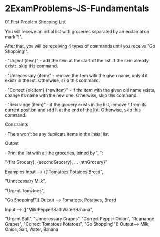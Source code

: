 # 2ExamProblems-JS-Fundamentals

01.First Problem
Shopping List

You will receive an initial list with groceries separated by an exclamation mark "!".

After that, you will be receiving 4 types of commands until you receive "Go Shopping!".

· "Urgent {item}" - add the item at the start of the list. If the item already exists, skip this command.

· "Unnecessary {item}" - remove the item with the given name, only if it exists in the list. Otherwise, skip this command.

· "Correct {oldItem} {newItem}" - if the item with the given old name exists, change its name with the new one. Otherwise, skip this command.

· "Rearrange {item}" - if the grocery exists in the list, remove it from its current position and add it at the end of the list. Otherwise, skip this command.

Constraints

· There won't be any duplicate items in the initial list

Output

· Print the list with all the groceries, joined by ", ":

"{firstGrocery}, {secondGrocery}, … {nthGrocery}"



Examples
Input --> (["Tomatoes!Potatoes!Bread",

"Unnecessary Milk",

"Urgent Tomatoes",

"Go Shopping!"])   Output --> Tomatoes, Potatoes, Bread

Input --> (["Milk!Pepper!Salt!Water!Banana",

"Urgent Salt",
"Unnecessary Grapes",
"Correct Pepper Onion",
"Rearrange Grapes", 
"Correct Tomatoes Potatoes", 
"Go Shopping!"])    Output--> Milk, Onion, Salt, Water, Banana
